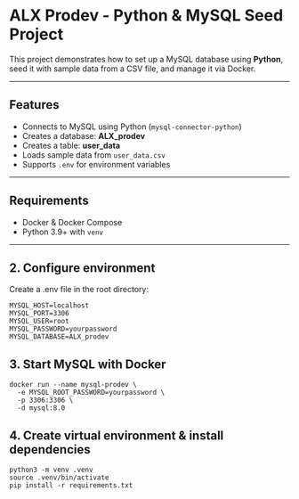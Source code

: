 # ALX Prodev - Python & MySQL Seed Project

This project demonstrates how to set up a MySQL database using **Python**, seed it with sample data from a CSV file, and manage it via Docker.

---

## Features
- Connects to MySQL using Python (`mysql-connector-python`)
- Creates a database: **ALX_prodev**
- Creates a table: **user_data**
- Loads sample data from `user_data.csv`
- Supports `.env` for environment variables

---

## Requirements
- Docker & Docker Compose
- Python 3.9+ with `venv`

---
## 2. Configure environment

Create a .env file in the root directory:
```
MYSQL_HOST=localhost
MYSQL_PORT=3306
MYSQL_USER=root
MYSQL_PASSWORD=yourpassword
MYSQL_DATABASE=ALX_prodev
```
## 3. Start MySQL with Docker
```
docker run --name mysql-prodev \
  -e MYSQL_ROOT_PASSWORD=yourpassword \
  -p 3306:3306 \
  -d mysql:8.0
```

## 4. Create virtual environment & install dependencies
```
python3 -m venv .venv
source .venv/bin/activate
pip install -r requirements.txt
```